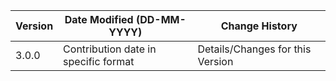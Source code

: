 | **Version** | **Date Modified (DD-MM-YYYY)** | **Change History**                                          |
|-------------|--------------------------------|-------------------------------------------------------------|
| 3.0.0       |          Contribution date in specific format            |  Details/Changes for this Version   |
